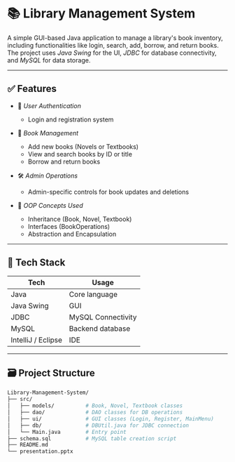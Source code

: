# 📚 Library Management System

A simple GUI-based Java application to manage a library's book inventory, including functionalities like login, search, add, borrow, and return books. The project uses *Java Swing* for the UI, *JDBC* for database connectivity, and *MySQL* for data storage.

---

## ✅ Features

- 🔐 *User Authentication*
  - Login and registration system

- 📖 *Book Management*
  - Add new books (Novels or Textbooks)
  - View and search books by ID or title
  - Borrow and return books

- 🛠 *Admin Operations*
  - Admin-specific controls for book updates and deletions

- 🧠 *OOP Concepts Used*
  - Inheritance (Book, Novel, Textbook)
  - Interfaces (BookOperations)
  - Abstraction and Encapsulation

---

## 🧰 Tech Stack

| Tech        | Usage                  |
|-------------|------------------------|
| Java        | Core language          |
| Java Swing  | GUI                    |
| JDBC        | MySQL Connectivity     |
| MySQL       | Backend database       |
| IntelliJ / Eclipse | IDE             |

---

## 🗃 Project Structure

```bash
Library-Management-System/
├── src/
│   ├── models/          # Book, Novel, Textbook classes
│   ├── dao/             # DAO classes for DB operations
│   ├── ui/              # GUI classes (Login, Register, MainMenu)
│   ├── db/              # DBUtil.java for JDBC connection
│   └── Main.java        # Entry point
├── schema.sql           # MySQL table creation script
├── README.md
└── presentation.pptx
